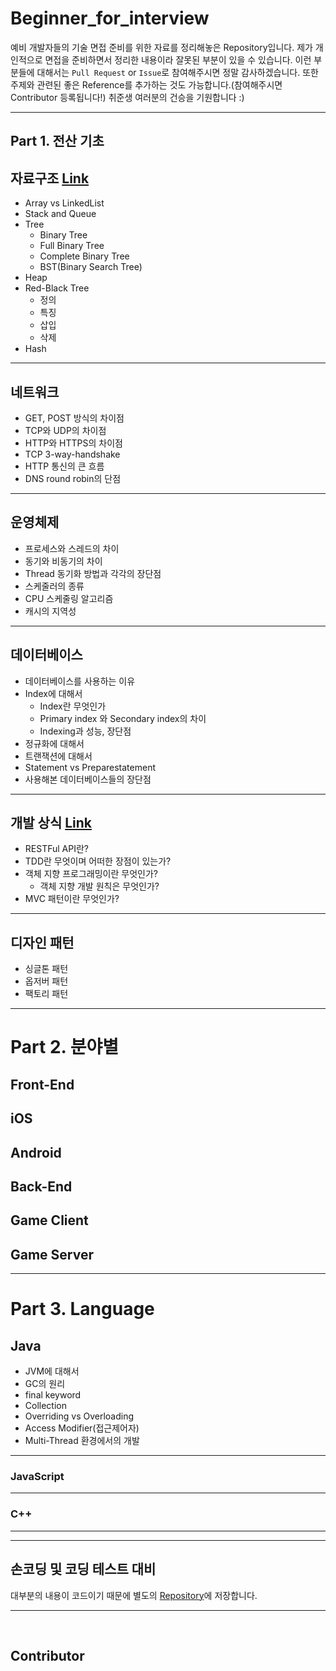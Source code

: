 # Beginner_for_interview
예비 개발자들의 기술 면접 준비를 위한 자료를 정리해놓은 Repository입니다. 제가 개인적으로 면접을 준비하면서 정리한 내용이라 잘못된 부분이 있을 수 있습니다. 이런 부분들에 대해서는 `Pull Request` or `Issue`로 참여해주시면 정말 감사하겠습니다. 또한 주제와 관련된 좋은 Reference를 추가하는 것도 가능합니다.(참여해주시면 Contributor 등록됩니다!) 취준생 여러분의 건승을 기원합니다 :)

---

## Part 1. 전산 기초

## 자료구조  [Link](https://github.com/JaeYeopHan/for_beginner/tree/master/DataStructure)
* Array vs LinkedList
* Stack and Queue
* Tree
  * Binary Tree
  * Full Binary Tree
  * Complete Binary Tree
  * BST(Binary Search Tree)
* Heap
* Red-Black Tree
  * 정의
  * 특징
  * 삽입
  * 삭제
* Hash

---

## 네트워크
* GET, POST 방식의 차이점
* TCP와 UDP의 차이점
* HTTP와 HTTPS의 차이점
* TCP 3-way-handshake
* HTTP 통신의 큰 흐름
* DNS round robin의 단점

---

## 운영체제
* 프로세스와 스레드의 차이
* 동기와 비동기의 차이
* Thread 동기화 방법과 각각의 장단점
* 스케줄러의 종류
* CPU 스케줄링 알고리즘
* 캐시의 지역성

---

## 데이터베이스
* 데이터베이스를 사용하는 이유
* Index에 대해서
  * Index란 무엇인가
  * Primary index 와 Secondary index의 차이
  * Indexing과 성능, 장단점
* 정규화에 대해서
* 트랜잭션에 대해서
* Statement vs Preparestatement
* 사용해본 데이터베이스들의 장단점

---

## 개발 상식 [Link](https://github.com/JaeYeopHan/Beginner_for_interview/tree/master/Development_common_sense)
* RESTFul API란?
* TDD란 무엇이며 어떠한 장점이 있는가?
* 객체 지향 프로그래밍이란 무엇인가?
	* 객체 지향 개발 원칙은 무엇인가?
* MVC 패턴이란 무엇인가?

---

## 디자인 패턴
* 싱글톤 패턴
* 옵저버 패턴
* 팩토리 패턴

---

# Part 2. 분야별

## Front-End

## iOS

## Android

## Back-End

## Game Client

## Game Server

---

# Part 3. Language

## Java
* JVM에 대해서
* GC의 원리
* final keyword
* Collection
* Overriding vs Overloading
* Access Modifier(접근제어자)
* Multi-Thread 환경에서의 개발

---

### JavaScript

---

### C++

---



---

## 손코딩 및 코딩 테스트 대비
대부분의 내용이 코드이기 때문에 별도의 [Repository](https://github.com/JaeYeopHan/algorithm_basic_java)에 저장합니다.

---

</br>

## Contributor
